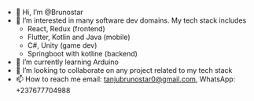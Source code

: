 - 👋 Hi, I’m @Brunostar
- 👀 I’m interested in many software dev domains. My tech stack includes
  -   React, Redux (frontend)
  -   Flutter, Kotlin and Java (mobile)
  -   C#, Unity (game dev)
  -   Springboot with kotline (backend)
- 🌱 I’m currently learning Arduino
- 💞️ I’m looking to collaborate on any project related to my tech stack
- 📫 How to reach me email: tanjubrunostar0@gmail.com, WhatsApp: +237677704988

<!---
Brunostar/Brunostar is a ✨ special ✨ repository because its `README.md` (this file) appears on your GitHub profile.
You can click the Preview link to take a look at your changes.
--->
